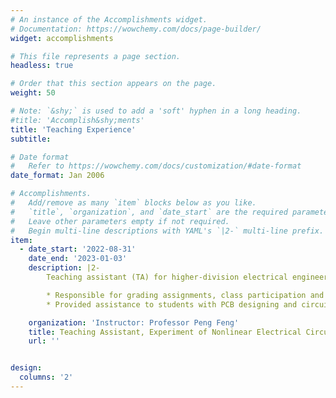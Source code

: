 ```yaml
---
# An instance of the Accomplishments widget.
# Documentation: https://wowchemy.com/docs/page-builder/
widget: accomplishments

# This file represents a page section.
headless: true

# Order that this section appears on the page.
weight: 50

# Note: `&shy;` is used to add a 'soft' hyphen in a long heading.
#title: 'Accomplish&shy;ments'
title: 'Teaching Experience'
subtitle:

# Date format
#   Refer to https://wowchemy.com/docs/customization/#date-format
date_format: Jan 2006

# Accomplishments.
#   Add/remove as many `item` blocks below as you like.
#   `title`, `organization`, and `date_start` are the required parameters.
#   Leave other parameters empty if not required.
#   Begin multi-line descriptions with YAML's `|2-` multi-line prefix.
item:
  - date_start: '2022-08-31'
    date_end: '2023-01-03'
    description: |2-
        Teaching assistant (TA) for higher-division electrical engineering lab(Experiment of Nonlinear Electrical Circuits) of 38 students twice a week. Work load is about 16-18 hours every week.

        * Responsible for grading assignments, class participation and instrument maintenance .
        * Provided assistance to students with PCB designing and circuit measurement. 

    organization: 'Instructor: Professor Peng Feng'
    title: Teaching Assistant, Experiment of Nonlinear Electrical Circuits
    url: ''


design:
  columns: '2'
---
```

